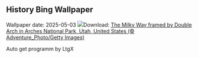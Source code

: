 ## History Bing Wallpaper
Wallpaper date: 2025-05-03
![](https://www.bing.com/th?id=OHR.ArchesGalaxy_EN-IN0648210386_UHD.jpg&w=1000)Download: [The Milky Way framed by Double Arch in Arches National Park, Utah, United States (© Adventure_Photo/Getty Images)](https://www.bing.com/th?id=OHR.ArchesGalaxy_EN-IN0648210386_UHD.jpg)

Auto get programm by LtgX
